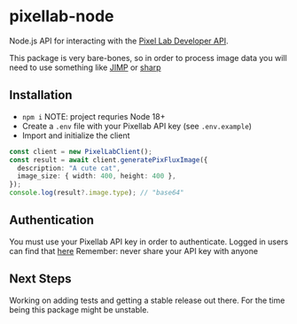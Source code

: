 # pixellab-node
Node.js API for interacting with the [Pixel Lab Developer API](http://api.pixellab.ai/v1/docs).

This package is very bare-bones, so in order to process image data you will need to use something like [JIMP](https://github.com/jimp-dev/jimp) or [sharp](https://github.com/lovell/sharp)

## Installation
* `npm i` NOTE: project requries Node 18+
* Create a `.env` file with your Pixellab API key (see `.env.example`)
* Import and initialize the client
```ts
const client = new PixelLabClient();
const result = await client.generatePixFluxImage({
  description: "A cute cat",
  image_size: { width: 400, height: 400 },
});
console.log(result?.image.type); // "base64"
```

## Authentication
You must use your Pixellab API key in order to authenticate. Logged in users can find that [here](https://www.pixellab.ai/pixellab-api)
Remember: never share your API key with anyone

## Next Steps
Working on adding tests and getting a stable release out there. For the time being this package might be unstable.
